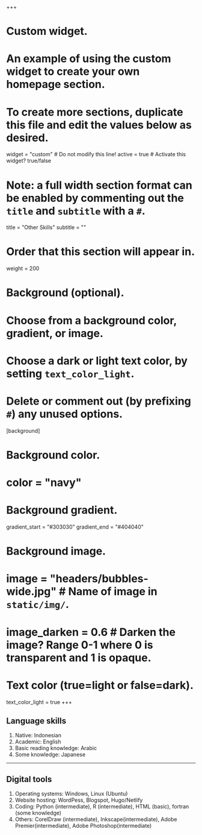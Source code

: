 +++
# Custom widget.
# An example of using the custom widget to create your own homepage section.
# To create more sections, duplicate this file and edit the values below as desired.
widget = "custom"  # Do not modify this line!
active = true  # Activate this widget? true/false

# Note: a full width section format can be enabled by commenting out the `title` and `subtitle` with a `#`.
title = "Other Skills"
subtitle = ""

# Order that this section will appear in.
weight = 200

# Background (optional).
#   Choose from a background color, gradient, or image.
#   Choose a dark or light text color, by setting `text_color_light`.
#   Delete or comment out (by prefixing `#`) any unused options.
[background]
  # Background color.
  # color = "navy"
  
  # Background gradient.
   gradient_start = "#303030"
   gradient_end = "#404040"
  
  # Background image.
 # image = "headers/bubbles-wide.jpg"  # Name of image in `static/img/`.
 # image_darken = 0.6  # Darken the image? Range 0-1 where 0 is transparent and 1 is opaque.

  # Text color (true=light or false=dark).
  text_color_light = true
+++

## Language skills

1. Native: Indonesian
2. Academic: English
3. Basic reading knowledge: Arabic
4. Some knowledge: Japanese

***

## Digital tools
1. Operating systems: Windows, Linux (Ubuntu)
2. Website hosting: WordPess, Blogspot, Hugo/Netlify
3. Coding: Python (intermediate), R (intermediate), HTML (basic), fortran (some knowledge)
4. Others: CorelDraw (intermediate), Inkscape(intermediate), Adobe Premier(intermediate), Adobe Photoshop(intermediate)
